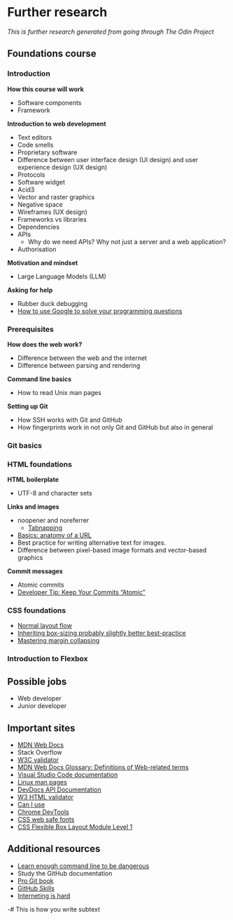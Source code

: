 # Further research
*This is further research generated from going through The Odin Project*

## Foundations course

### Introduction
**How this course will work**
- Software components
- Framework

**Introduction to web development**
- Text editors
- Code smells
- Proprietary software
- Difference between user interface design (UI design) and user experience design (UX design)
- Protocols
- Software widget
- Acid3
- Vector and raster graphics
- Negative space
- Wireframes (UX design)
- Frameworks vs libraries
- Dependencies
- APIs
    - Why do we need APIs? Why not just a server and a web application?
- Authorisation

**Motivation and mindset**
- Large Language Models (LLM)

**Asking for help**
- Rubber duck debugging
- [How to use Google to solve your programming questions](https://old.codinginflow.com/google-programming-questions)

### Prerequisites

**How does the web work?**
- Difference between the web and the internet
- Difference between parsing and rendering

**Command line basics**
- How to read Unix man pages

**Setting up Git**
- How SSH works with Git and GitHub
- How fingerprints work in not only Git and GitHub but also in general

### Git basics

### HTML foundations
**HTML boilerplate**
- UTF-8 and character sets

**Links and images**
- noopener and noreferrer
    - [Tabnapping](https://owasp.org/www-community/attacks/Reverse_Tabnabbing)
- [Basics: anatomy of a URL](https://developer.mozilla.org/en-US/docs/Learn_web_development/Howto/Web_mechanics/What_is_a_URL#basics_anatomy_of_a_url)
- Best practice for writing alternative text for images.
- Difference between pixel-based image formats and vector-based graphics

**Commit messages**
- Atomic commits
- [Developer Tip: Keep Your Commits “Atomic”](https://www.freshconsulting.com/insights/blog/atomic-commits/)


### CSS foundations
- [Normal layout flow](https://developer.mozilla.org/en-US/docs/Learn_web_development/Core/CSS_layout/Introduction#normal_layout_flow)
- [Inheriting box-sizing probably slightly better best-practice](https://css-tricks.com/inheriting-box-sizing-probably-slightly-better-best-practice/)
- [Mastering margin collapsing](https://developer.mozilla.org/en-US/docs/Web/CSS/CSS_box_model/Mastering_margin_collapsing)


### Introduction to Flexbox


## Possible jobs
- Web developer
- Junior developer


## Important sites
- [MDN Web Docs](https://developer.mozilla.org/en-US/)
- Stack Overflow
- [W3C validator](https://validator.w3.org/)
- [MDN Web Docs Glossary: Definitions of Web-related terms](https://developer.mozilla.org/en-US/docs/Glossary)
- [Visual Studio Code documentation](https://code.visualstudio.com/docs)
- [Linux man pages](https://linux.die.net/man/)
- [DevDocs API Documentation](https://devdocs.io/)
- [W3 HTML validator](https://validator.w3.org/#validate_by_input)
- [Can I use](https://caniuse.com/)
- [Chrome DevTools](https://developer.chrome.com/docs/devtools/)
- [CSS web safe fonts](https://www.w3schools.com/cssref/css_websafe_fonts.php)
- [CSS Flexible Box Layout Module Level 1](https://www.w3.org/TR/css-flexbox-1/)


## Additional resources
- [Learn enough command line to be dangerous](https://www.learnenough.com/command-line-tutorial)
- Study the GitHub documentation
- [Pro Git book](https://git-scm.com/book/en/v2)
- [GitHub Skills](https://skills.github.com/)
- [Interneting is hard](https://internetingishard.netlify.app/)




-# This is how you write subtext